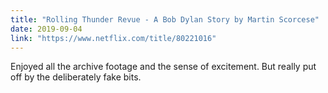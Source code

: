 ```yaml
---
title: "Rolling Thunder Revue - A Bob Dylan Story by Martin Scorcese"
date: 2019-09-04
link: "https://www.netflix.com/title/80221016"
---
```

Enjoyed all the archive footage and the sense of excitement. But really put off by the deliberately fake bits.
